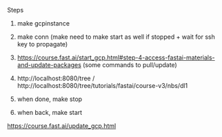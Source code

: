 Steps

1. make gcpinstance
2. make conn (make need to make start as well if stopped + wait for ssh key to propagate)
3. https://course.fast.ai/start_gcp.html#step-4-access-fastai-materials-and-update-packages (some commands to pull/update)
4. http://localhost:8080/tree / http://localhost:8080/tree/tutorials/fastai/course-v3/nbs/dl1

5. when done, make stop

6. when back, make start

https://course.fast.ai/update_gcp.html

